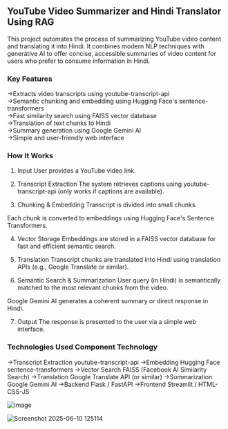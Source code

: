 ## YouTube Video Summarizer and Hindi Translator Using RAG
This project automates the process of summarizing YouTube video content and translating it into Hindi. It combines modern NLP techniques with generative AI to offer concise, accessible summaries of video content for users who prefer to consume information in Hindi.

### Key Features
 ->Extracts video transcripts using youtube-transcript-api          
 ->Semantic chunking and embedding using Hugging Face's sentence-transformers             
 ->Fast similarity search using FAISS vector database              
 ->Translation of text chunks to Hindi                
 ->Summary generation using Google Gemini AI             
 ->Simple and user-friendly web interface               

### How It Works
1. Input
User provides a YouTube video link.

2. Transcript Extraction
The system retrieves captions using youtube-transcript-api (only works if captions are available).

3. Chunking & Embedding
Transcript is divided into small chunks.

Each chunk is converted to embeddings using Hugging Face's Sentence Transformers.

4. Vector Storage
Embeddings are stored in a FAISS vector database for fast and efficient semantic search.

5. Translation
Transcript chunks are translated into Hindi using translation APIs (e.g., Google Translate or similar).

6. Semantic Search & Summarization
User query (in Hindi) is semantically matched to the most relevant chunks from the video.

Google Gemini AI generates a coherent summary or direct response in Hindi.

7. Output
The response is presented to the user via a simple web interface.

### Technologies Used Component	Technology
->Transcript Extraction	youtube-transcript-api
->Embedding	Hugging Face sentence-transformers
->Vector Search	FAISS (Facebook AI Similarity Search)
->Translation	Google Translate API (or similar)
->Summarization	Google Gemini AI
->Backend	Flask / FastAPI
->Frontend	Streamlit / HTML-CSS-JS

![image](https://github.com/user-attachments/assets/307b1950-061b-410c-9add-1e242ed742ad)


![Screenshot 2025-06-10 125114](https://github.com/user-attachments/assets/338b7779-1888-4643-b579-84ad024b4663)
